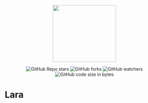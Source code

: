 <p align="center">
	<img src="https://c.tenor.com/wA8TRoy6bQoAAAAd/roxy-migurdia-mushoku-tensei.gif" width="200" height="180"/>
</p>

<p align="center">
	<img alt="GitHub Repo stars" src="https://img.shields.io/github/stars/ItzNgga/Lara?style=flat-square">
	<img alt="GitHub forks" src="https://img.shields.io/github/forks/ItzNgga/Lara?style=flat-square">
	<img alt="GitHub watchers" src="https://img.shields.io/github/watchers/ItzNgga/Lara?style=flat-square">
	<img alt="GitHub code size in bytes" src="https://img.shields.io/github/languages/code-size/ItzNgga/Lara?style=flat-square">
</p>

# Lara
